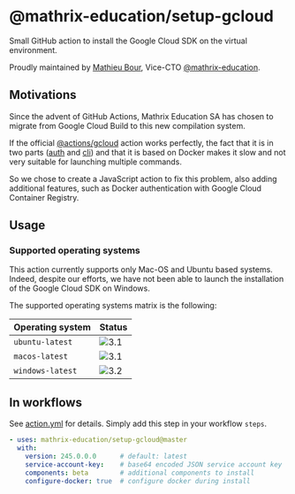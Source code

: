 # @mathrix-education/setup-gcloud
Small GitHub action to install the Google Cloud SDK on the virtual
environment.

Proudly maintained by [Mathieu Bour][1.1], Vice-CTO
[@mathrix-education][1.2].

[1.1]: https://github.com/mathieu-bour
[1.2]: https://github.com/mathrix-education

## Motivations
Since the advent of GitHub Actions, Mathrix Education SA has chosen to
migrate from Google Cloud Build to this new compilation system.

If the official [@actions/gcloud][2.1] action works perfectly, the fact
that it is in two parts ([auth][2.2] and [cli][2.3]) and that it is
based on Docker makes it slow and not very suitable for launching
multiple commands.

So we chose to create a JavaScript action to fix this problem, also
adding additional features, such as Docker authentication with Google
Cloud Container Registry.

[2.1]: https://github.com/actions/gcloud
[2.2]: https://github.com/actions/gcloud/tree/master/auth
[2.3]: https://github.com/actions/gcloud/tree/master/cli


## Usage
### Supported operating systems
This action currently supports only Mac-OS and Ubuntu based systems.
Indeed, despite our efforts, we have not been able to launch the
installation of the Google Cloud SDK on Windows.

The supported operating systems matrix is the following:

| Operating system | Status |
|------------------|-------|
| `ubuntu-latest`  | ![3.1] |
| `macos-latest`   | ![3.1] |
| `windows-latest` | ![3.2] |

[3.1]: https://img.shields.io/badge/status-supported-brightgreen
[3.2]: https://img.shields.io/badge/status-unsupported-red


## In workflows
See [action.yml](action.yml) for details.
Simply add this step in your workflow `steps`.

```yaml
- uses: mathrix-education/setup-gcloud@master
  with:
    version: 245.0.0.0      # default: latest
    service-account-key:    # base64 encoded JSON service account key
    components: beta        # additional components to install
    configure-docker: true  # configure docker during install
```
